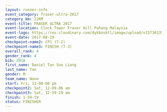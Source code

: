```yaml
---
layout: runner-info 
event_category: fraser-ultra-2017 
category_km: 22KM 
event-title: FRASER ULTRA 2017 
event-location: Clock Tower Fraser Hill Pahang Malaysia 
event-logo: https://res.cloudinary.com/dykbosktl/image/upload/v1573613535/Logo/logo_mfst7w.jpg 
event-date: 2017-08-19 
checkpoint-name2: CP1 (T-2) 
checkpoint-name3: FINISH (T-3) 
overall_rank: 4
gender_rank: 4
bib: 2018
first_name: Daniel Tan Soo Liang
last_name: Tan
gender: M
team_name: None
start: Fri, 11-00-00 pm
checkpoint2: Sat, 12-09-06 am
checkpoint3: Sat, 12-59-19 am
finish: 1-59-19
status: FINISHER
---
```


